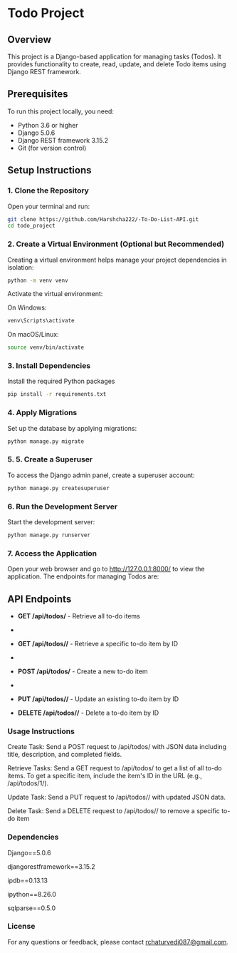 # Todo Project

## Overview
This project is a Django-based application for managing tasks (Todos). It provides functionality to create, read, update, and delete Todo items using Django REST framework.

## Prerequisites
To run this project locally, you need:
- Python 3.6 or higher
- Django 5.0.6
- Django REST framework 3.15.2
- Git (for version control)

## Setup Instructions

### 1. Clone the Repository
Open your terminal and run:
```bash
git clone https://github.com/Harshcha222/-To-Do-List-API.git
cd todo_project
```
### 2. Create a Virtual Environment (Optional but Recommended)

Creating a virtual environment helps manage your project dependencies in isolation:

```bash
python -m venv venv
```
Activate the virtual environment:

On Windows:
```bash
venv\Scripts\activate
```
On macOS/Linux:
```bash
source venv/bin/activate
```
### 3. Install Dependencies
Install the required Python packages
```bash
pip install -r requirements.txt
```
### 4. Apply Migrations
Set up the database by applying migrations:
```bash
python manage.py migrate
```
### 5. 5. Create a Superuser
To access the Django admin panel, create a superuser account:
```bash
python manage.py createsuperuser
```
### 6. Run the Development Server
Start the development server:
```bash
python manage.py runserver
```
### 7. Access the Application
Open your web browser and go to http://127.0.0.1:8000/ to view the application. The endpoints for managing Todos are:

## API Endpoints

- **GET /api/todos/** - Retrieve all to-do items
- 
- **GET /api/todos/<id>/** - Retrieve a specific to-do item by ID
- 
- **POST /api/todos/** - Create a new to-do item
- 
- **PUT /api/todos/<id>/** - Update an existing to-do item by ID

- **DELETE /api/todos/<id>/** - Delete a to-do item by ID


### Usage Instructions
Create Task: Send a POST request to /api/todos/ with JSON data including title, description, and completed fields.

Retrieve Tasks: Send a GET request to /api/todos/ to get a list of all to-do items. To get a specific item, include the item's ID in the URL (e.g., /api/todos/1/).

Update Task: Send a PUT request to /api/todos/<id>/ with updated JSON data.

Delete Task: Send a DELETE request to /api/todos/<id>/ to remove a specific to-do item

### Dependencies
Django==5.0.6

djangorestframework==3.15.2

ipdb==0.13.13

ipython==8.26.0

sqlparse==0.5.0
### License
For any questions or feedback, please contact rchaturvedi087@gmail.com.
